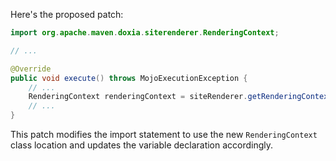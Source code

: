Here's the proposed patch:

```java
import org.apache.maven.doxia.siterenderer.RenderingContext;

// ...

@Override
public void execute() throws MojoExecutionException {
    // ...
    RenderingContext renderingContext = siteRenderer.getRenderingContext();
    // ...
}
```

This patch modifies the import statement to use the new `RenderingContext` class location and updates the variable declaration accordingly.